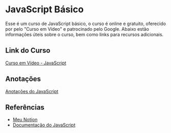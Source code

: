 # JavaScript Básico

Esse é um curso de JavaScript básico, o curso é online e gratuito, oferecido por pelo "Curso em Vídeo" e patrocinado pelo Google. Abaixo estão informações úteis sobre o curso, bem como links para recursos adicionais.

## Link do Curso

[Curso em Vídeo - JavaScript](https://www.cursoemvideo.com/curso/javascript/)

## Anotações

[Anotações do JavaScript](https://mylimbo.notion.site/JavaScript-852eca2f2e4a477184b8aa0dcf479b3f)

## Referências

- [Meu Notion](https://mylimbo.notion.site/Programa-o-763d58262eb144cfa9b920eea8c64337)
- [Documentação do JavaScript](https://developer.mozilla.org/en-US/docs/Web/JavaScript)
